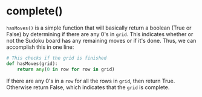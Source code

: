 <!--title={completing the Sudoku board: hasMoves()}-->

<!--badges={Algorithmns:13}-->

<!--concepts{Functions}-->

# complete()

`hasMoves()` is a simple function that will basically return a boolean (True or False) by determining if there are any 0's in `grid`. This indicates whether or not the Sudoku board has any remaining moves or if it's done. Thus, we can accomplish this in one line:

```python
# This checks if the grid is finished
def hasMoves(grid):
	return any(0 in row for row in grid)
```

If there are any 0's in a `row` for all the rows in `grid`, then return True. Otherwise return False, which indicates that the `grid` is complete.